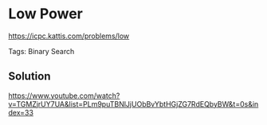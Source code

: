 # Low Power

https://icpc.kattis.com/problems/low

Tags: Binary Search

## Solution

https://www.youtube.com/watch?v=TGMZjrUY7UA&list=PLm9puTBNlJjUObBvYbtHGjZG7RdEQbyBW&t=0s&index=33
